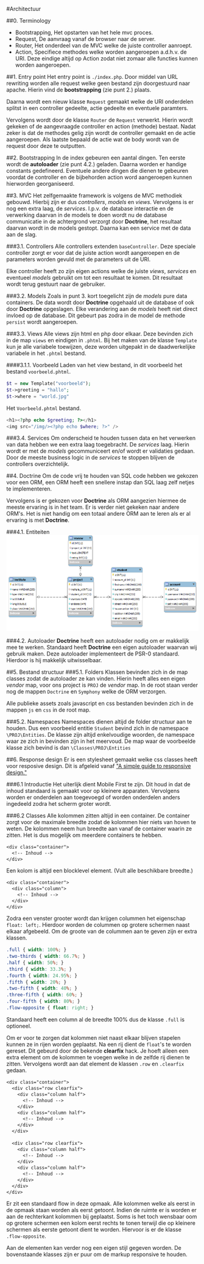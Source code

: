 #Architectuur

##0. Terminology

* Bootstrapping, Het opstarten van het hele mvc proces.
* Request, De aanvraag vanaf de browser naar de server.
* Router, Het onderdeel van de MVC welke de juiste controller aanroept.
* Action, Specifiece methodes welke worden aangeroepen a.d.h.v. de URI. Deze eindige altijd op Action zodat niet zomaar alle functies kunnen worden aangeroepen.

##1. Entry point
Het entry point is `./index.php`. Door middel van URL rewriting worden alle request welke geen bestand zijn
doorgestuurd naar apache. Hierin vind de __bootstrapping__ (zie punt 2.) plaats.

Daarna wordt een nieuw klasse `Request` gemaakt welke de URI onderdelen splitst
in een controller gedeelte, actie gedeelte en eventuele paramters.

Vervolgens wordt door de klasse `Router` de `Request` verwerkt. Hierin wordt gekeken
of de aangevraagde controller en action (methode) bestaat. Nadat zeker is dat de methodes gelig zijn wordt de
controller gemaakt en de actie aangeroepen. Als laatste bepaald de actie wat de body wordt van de request door deze te outputten.

##2. Bootstrapping
In de index gebeuren een aantal dingen. Ten eerste wordt de __autoloader__ (zie punt 4.2.) geladen.
Daarna worden er handige constants gedefineerd. Eventuele andere dingen die dienen te gebeuren voordat de controller en de bijbehorden action word aangeroepen kunnen hierworden georganiseerd.

##3. MVC
Het zelfgemaakte framework is volgens de MVC methodiek gebouwd. Hierbij zijn er dus _controllers_, _models_ en _views_. Vervolgens is er nog een extra laag, de _services_. I.p.v. de database interactie en de verwerking daarvan in de models te doen wordt nu de database communicatie in de achtergrond verzorgt door __Doctrine__, het resultaat daarvan wordt in de models gestopt. Daarna kan een service met de data aan de slag.

###3.1. Controllers
Alle controllers extenden `baseController`. Deze speciale controller zorgt er voor dat de juiste action wordt aangeroepen en de parameters worden gevuld met de parameters uit de URI.

Elke controller heeft zo zijn eigen actions welke de juiste _views_, _services_ en eventueel _models_ gebruikt om tot een resultaat te komen. Dit resultaat wordt terug gestuurt naar de gebruiker.

###3.2. Models
Zoals in punt 3. kort toegelicht zijn de _models_ pure data containers. De data wordt door __Doctrine__ opgehaald uit de database of ook door __Doctrine__ opgeslagen. Elke verandering aan de _models_ heeft niet direct invloed op de database. Dit gebeurt pas zodra in de model de methode `persist` wordt aangeroepen.

###3.3. Views
Alle views zijn html en php door elkaar. Deze bevinden zich in de map `views` en
eindigen in `.phtml`. Bij het maken van de klasse `Template` kun je alle variabele
toewijzen, deze worden uitgepakt in de daadwerkelijke variabele in het `.phtml`
bestand.

####3.1.1. Voorbeeld
Laden van het view bestand, in dit voorbeeld het bestand `voorbeeld.phtml`.
```php
$t = new Template("voorbeeld");
$t->greeting = "hallo";
$t->where = "world.jpg"
```
Het `Voorbeeld.phtml` bestand.
```php
<h1><?php echo $greeting; ?></h1>
<img src="/img/><?php echo $where; ?>" />
```

###3.4. Services
Om onderscheid te houden tussen data en het verwerken van data hebben we een extra laag toegebracht. De _services_ laag. Hierin wordt er met de _models_ gecommuniceert en/of wordt er validaties gedaan. Door de meeste business logic in de _services_ te stoppen blijven de controllers overzichtelijk.

##4. Doctrine
Om de code vrij te houden van SQL code hebben we gekozen voor een ORM, een ORM heeft een snellere instap dan SQL laag zelf netjes te implementeren.

Vervolgens is er gekozen voor __Doctrine__ als ORM aangezien hiermee de meeste ervaring is in het team. Er is verder niet gekeken naar andere ORM's. Het is niet handig om een totaal andere ORM aan te leren als er al ervaring is met __Doctrine__.

###4.1. Entiteiten
![EER](images/docs/EER.png)


###4.2. Autoloader
__Doctrine__ heeft een autoloader nodig om er makkelijk mee te werken. Standaard heeft __Doctrine__ een eigen autoloader waarvan wij gebruik maken. Deze autoloader implementeert de PSR-0 standaard. Hierdoor is hij makkelijk uitwisselbaar.

##5. Bestand structuur
###5.1. Folders
Klassen bevinden zich in de map classes zodat de autoloader ze kan vinden. Hierin heeft alles een eigen _vendor_ map, voor ons project is `PROJ` de _vendor_ map. In de root staan verder nog de mappen `Doctrine` en `Symphony` welke de ORM verzorgen.

Alle publieke assets zoals javascript en css bestanden bevinden zich in de mappen `js` en `css` in de root map.

###5.2. Namespaces
Namespaces dienen altijd de folder structuur aan te houden. Dus een voorbeeld entitie `Student` bevind zich in de namespace `\PROJ\Entities`. De klasse zijn altijd enkelvoudige woorden, de namespace waar ze zich in bevinden zijn in het meervoud. De map waar de voorbeelde klasse zich bevind is dan `\Classes\PROJ\Entities`

##6. Response design
Er is een stylesheet gemaakt welke css classes heeft voor resposive design.
Dit is afgeleid vanaf ["A simple guide to responsive design."](http://www.adamkaplan.me/grid)

###6.1 Introductie
Het uiterlijk dient Mobile First te zijn. Dit houd in dat de inhoud standaard is gemaakt voor op kleinere apparaten. Vervolgens worden er onderdelen aan toegevoegd of worden onderdelen anders ingedeeld zodra het scherm groter wordt.

###6.2 Classes
Alle kolommen zitten altijd in een container. De container zorgt voor de maximale breedte zodat de kolommen hier niets van hoven te weten. De kolommen neem hun breedte aan vanaf de container waarin ze zitten. Het is dus mogelijk om meerdere containers te hebben.
```
<div class="container">
  <!-- Inhoud -->
</div>
```

Een kolom is altijd een blocklevel element. (Vult alle beschikbare breedte.)
```
<div class="container">
  <div class="column">
    <!-- Inhoud -->
  </div>
</div>
```

Zodra een venster grooter wordt dan krijgen colummen het eigenschap `float: left;`. Hierdoor worden de colummen op grotere schermen naast elkaar afgebeeld. Om de groote van de colummen aan te geven zijn er extra klassen.
```css
.full { width: 100%; }
.two-thirds { width: 66.7%; }
.half { width: 50%; }
.third { width: 33.3%; }
.fourth { width: 24.95%; }
.fifth { width: 20%; }
.two-fifth { width: 40%; }
.three-fifth { width: 60%; }
.four-fifth { width: 80%; }
.flow-opposite { float: right; }
```
Standaard heeft een column al de breedte 100% dus de klasse `.full` is optioneel.


Om er voor te zorgen dat kolommen niet naast elkaar blijven stapelen kunnen ze in rijen worden geplaatst. Na een rij dient de `float`'s te worden gereset. Dit gebeurd door de bekende __clearfix__ hack. Je hoeft alleen een extra element om de kolommen te voegen welke in de zelfde rij dienen te zitten. Vervolgens wordt aan dat element de klassen `.row` en `.clearfix` gedaan.
```
<div class="container">
  <div class="row clearfix">
    <div class="column half">
      <!-- Inhoud -->
    </div>
    <div class="column half">
      <!-- Inhoud -->
    </div>
  </div>

  <div class="row clearfix">
    <div class="column half">
      <!-- Inhoud -->
    </div>
    <div class="column half">
      <!-- Inhoud -->
    </div>
  </div>
</div>
```

Er zit een standaard flow in deze opmaak. Alle kolommen welke als eerst in de opmaak staan worden als eerst getoont. Indien de ruimte er is worden er aan de rechterkant kolommen bij geplaatst. Soms is het toch wensbaar oom op grotere schermen een kolom eerst rechts te tonen terwijl die op kleinere schermen als eerste getoont dient te worden. Hiervoor is er de klasse `.flow-opposite`.

Aan de elementen kan verder nog een eigen stijl gegeven worden. De bovenstaande klasses zijn er puur om de markup responsive te houden.
